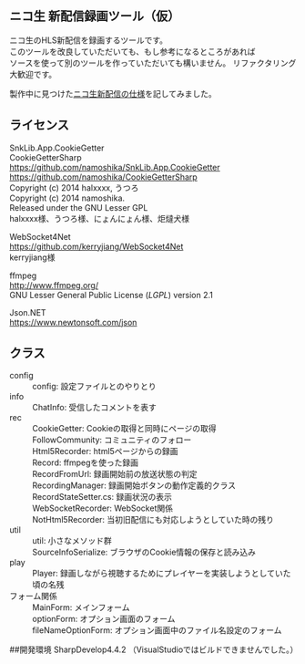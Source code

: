 ﻿
## ニコ生 新配信録画ツール（仮）

ニコ生のHLS新配信を録画するツールです。  
このツールを改良していただいても、もし参考になるところがあれば  
ソースを使って別のツールを作っていただいても構いません。
リファクタリング大歓迎です。

製作中に見つけた[ニコ生新配信の仕様](siyou.md)を記してみました。

## ライセンス
SnkLib.App.CookieGetter  
CookieGetterSharp  
<https://github.com/namoshika/SnkLib.App.CookieGetter>  
<https://github.com/namoshika/CookieGetterSharp>  
Copyright (c) 2014 halxxxx, うつろ  
Copyright (c) 2014 namoshika.    
Released under the GNU Lesser GPL  
halxxxx様、うつろ様、にょんにょん様、炬燵犬様  

WebSocket4Net  
<https://github.com/kerryjiang/WebSocket4Net>  
kerryjiang様  

ffmpeg  
<http://www.ffmpeg.org/>  
GNU Lesser General Public License (_LGPL_) version 2.1  

Json.NET  
<https://www.newtonsoft.com/json>  

## クラス
<dl>
  <dt>config</dt>
  <dd>config: 設定ファイルとのやりとり</dd>
  <dt>info</dt>
  <dd>ChatInfo: 受信したコメントを表す</dd>
  <dt>rec</dt>
  <dd>CookieGetter: Cookieの取得と同時にページの取得</dd>
  <dd>FollowCommunity: コミュニティのフォロー</dd>
  <dd>Html5Recorder: html5ページからの録画</dd>
  <dd>Record: ffmpegを使った録画</dd>
  <dd>RecordFromUrl: 録画開始前の放送状態の判定</dd>
  <dd>RecordingManager: 録画開始ボタンの動作定義的クラス</dd>
  <dd>RecordStateSetter.cs: 録画状況の表示</dd>
  <dd>WebSocketRecorder: WebSocket関係</dd>
  <dd>NotHtml5Recorder: 当初旧配信にも対応しようとしていた時の残り</dd>
  <dt>util</dt>
  <dd>util: 小さなメソッド群</dd>
  <dd>SourceInfoSerialize: ブラウザのCookie情報の保存と読み込み</dd>
  <dt>play</dt>
  <dd>Player: 録画しながら視聴するためにプレイヤーを実装しようとしていた頃の名残</dd>
  <dt>フォーム関係</dt>
  <dd>MainForm: メインフォーム</dd>
  <dd>optionForm: オプション画面のフォーム</dd>
  <dd>fileNameOptionForm: オプション画面中のファイル名設定のフォーム</dd>
</dl>

##開発環境
SharpDevelop4.4.2
（VisualStudioではビルドできませんでした。）
